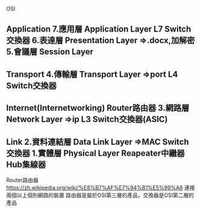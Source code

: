OSI

**Application**
7.應用層 Application Layer                         L7 Switch交換器
6.表達層 Presentation Layer =>.docx,加解密
5.會議層 Session Layer
--------------------------------------------------------------------
**Transport**
4.傳輸層 Transport Layer =>port                    L4 Switch交換器
--------------------------------------------------------------------
**Internet(Internetworking)**                     Router路由器
3.網路層 Network Layer =>ip                        L3 Switch交換器(ASIC)
--------------------------------------------------------------------
**Link**
2.資料連結層 Data Link Layer =>MAC                 Switch交換器
1.實體層 Physical Layer                            Reapeater中繼器
                                                  Hub集線器
--------------------------------------------------------------------                                                  

Router路由器
https://zh.wikipedia.org/wiki/%E8%B7%AF%E7%94%B1%E5%99%A8
連接兩個以上個別網路的裝置
路由器是屬於OSI第三層的產品，交換器是OSI第二層的產品



